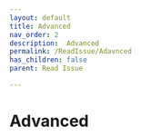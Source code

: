 ```yaml
---
layout: default
title: Advanced
nav_order: 2
description:  Advanced
permalink: /ReadIssue/Adavnced
has_children: false
parent: Read Issue

---
```


# Advanced
 